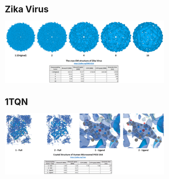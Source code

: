 Zika Virus
==========

![Zika Virus](img/zika_downsampled.png)

1TQN
====

![1tqn](img/1tqn_downsampled.png)
